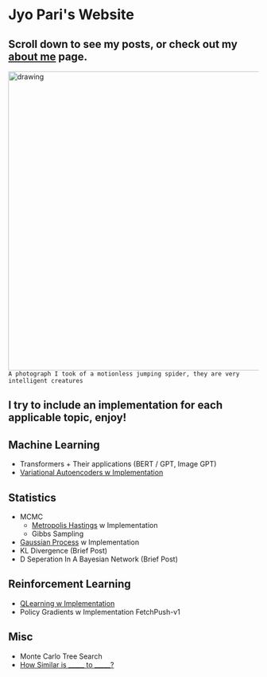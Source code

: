 # Jyo Pari's Website
## Scroll down to see my posts, or check out my [about me](https://jyopari.github.io/aboutMe) page.
<img src="https://pbs.twimg.com/media/EbXgy3nX0AASpL2?format=jpg&name=large" alt="drawing" width="600"/> \
`A photograph I took of a motionless jumping spider, they are very intelligent creatures`

## I try to include an implementation for each applicable topic, enjoy!

## Machine Learning
+ Transformers + Their applications (BERT / GPT, Image GPT)
+ [Variational Autoencoders w Implementation](https://jyopari.github.io/VAE)

## Statistics
+ MCMC
  - [Metropolis Hastings](https://jyopari.github.io/MetropolisHastings) w Implementation
  - Gibbs Sampling
+ [Gaussian Process](https://jyopari.github.io/GaussianProcess) w Implementation
+ KL Divergence (Brief Post) 
+ D Seperation In A Bayesian Network (Brief Post)

## Reinforcement Learning
+ [QLearning w Implementation](https://jyopari.github.io/QLearning) 
+ Policy Gradients w Implementation FetchPush-v1

## Misc
+ Monte Carlo Tree Search
+ [How Similar is _____ to _____?](https://jyopari.github.io/Similarity)
  
 
